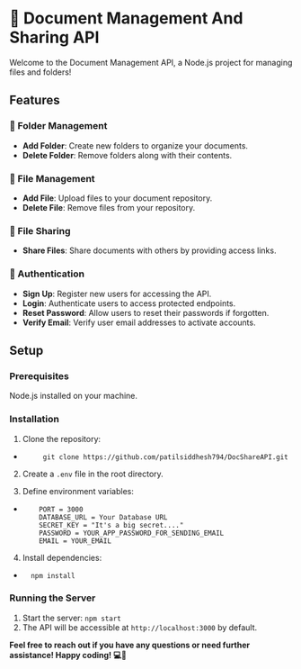 # 📄 Document Management And Sharing API

Welcome to the Document Management API, a Node.js project for managing files and folders!

## Features

### 📁 Folder Management
- **Add Folder**: Create new folders to organize your documents.
- **Delete Folder**: Remove folders along with their contents.

### 📄 File Management
- **Add File**: Upload files to your document repository.
- **Delete File**: Remove files from your repository.

### 🔗 File Sharing
- **Share Files**: Share documents with others by providing access links.

### 🔐 Authentication
- **Sign Up**: Register new users for accessing the API.
- **Login**: Authenticate users to access protected endpoints.
- **Reset Password**: Allow users to reset their passwords if forgotten.
- **Verify Email**: Verify user email addresses to activate accounts.

## Setup

### Prerequisites
 Node.js installed on your machine.

### Installation
1. Clone the repository:
-          git clone https://github.com/patilsiddhesh794/DocShareAPI.git
2. Create a `.env` file in the root directory.
 
3. Define environment variables:
 -         PORT = 3000
           DATABASE_URL = Your Database URL
           SECRET_KEY = "It's a big secret...."
           PASSWORD = YOUR_APP_PASSWORD_FOR_SENDING_EMAIL
           EMAIL = YOUR_EMAIL
       
4. Install dependencies:
-       npm install

### Running the Server
1. Start the server: `npm start`
2. The API will be accessible at `http://localhost:3000` by default.

**Feel free to reach out if you have any questions or need further assistance! Happy coding! 💻🚀**

